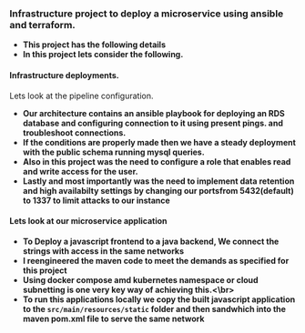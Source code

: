 ### Infrastructure project to deploy a microservice using ansible and terraform.
- **This project has the following details**
- **In this project lets consider the following.**
#### Infrastructure deployments.
Lets look at the pipeline configuration.
- **Our architecture contains an ansible playbook for deploying an RDS database and configuring connection to it using present pings. and troubleshoot connections.**
- **If the conditions are properly made then we have a steady deployment with the public schema running mysql queries.**
- **Also in this project was the need to configure a role that enables read and write access for the user.</br>**
- **Lastly and most importantly was the need to implement data retention and high availabilty settings by changing our portsfrom 5432(default) to 1337 to limit attacks to our instance**
#### Lets look at our microservice application</br>
- **To Deploy a javascript frontend to a java backend, We connect the strings with access in the same networks**</br>
- **I reengineered the maven code to meet the demands as specified for this project**</br>
- **Using docker compose amd kubernetes namespace or cloud subnetting is one very  key way of achieving this.<\br>**
- **To run this applications locally we copy the built javascript application to the `src/main/resources/static` folder and then sandwhich into the maven pom.xml file to serve the same network</br>**
